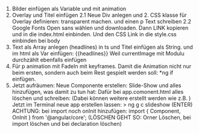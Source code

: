1. Bilder einfügen als Variable und mit animation
2. Overlay und Titel einfügen
    2.1 Neue Div anlegen und 2. CSS klasse für Overlay definieren: transparent machen.
        und einen p Text schreiben
    2.2 Google Fonts Open sans wählen und downloaden. Dann LINK kopieren und in die index.html einbinden.
        Und den CSS Link in die style.css einbinden bei body
3. Text als Array anlegen (headlines) in ts  und Titel einfügen als String. und im html als Var einfügen: {{headlines}}
    Weil currentImage mit Modulu durchzählt ebenfalls einfügen
4. Für p animation mit FadeIn mit keyframes. Damit die Animation nicht nur beim ersten, sondern auch beim Rest gespielt werden soll:
    *ng if einfügen. 
5. Jetzt aufräumen: Neue Componente erstellen: Slide-Show und alles hinzufügen, was damit zu tun hat: Dafür bei
    app.comonent.html alles löschen und schreiben: <app-slideshow></app-slideshow>
    (Dabei können weitere erstellt werden wie z.B. <app-header></app-header>)
    Jetzt im Terminal neue app erstellen lassen: > ng g c slideshow (ENTER)
    ACHTUNG: bei import noch onInit hinzufügen: import { Component, OnInit } from '@angular/core';
    (LÖSCHEN GEHT SO: Orner Löschen, bei import löschen und bei declaration löschen)